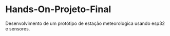 # Hands-On-Projeto-Final
Desenvolvimento de um protótipo de estação meteorologica usando esp32 e sensores.
